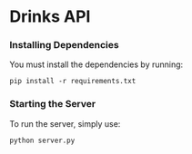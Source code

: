 # Drinks API

### Installing Dependencies 

You must install the dependencies by running:

```pip install -r requirements.txt```

### Starting the Server

To run the server, simply use:

```python server.py```
